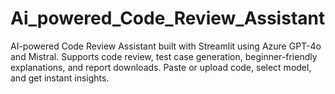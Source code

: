 # Ai_powered_Code_Review_Assistant
AI-powered Code Review Assistant built with Streamlit using Azure GPT-4o and Mistral. Supports code review, test case generation, beginner-friendly explanations, and report downloads. Paste or upload code, select model, and get instant insights.
